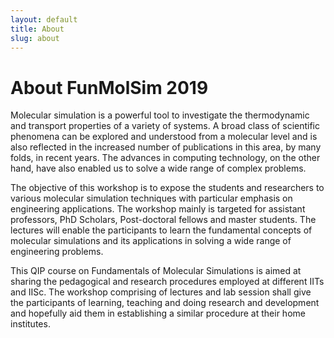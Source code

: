 ```yaml
---
layout: default
title: About
slug: about
---
```


# About FunMolSim 2019

Molecular simulation is a powerful tool to investigate the thermodynamic and
transport properties of a variety of systems. A broad class of scientific
phenomena can be explored and understood from a molecular level and is also
reflected in the increased number of publications in this area, by many folds,
in recent years. The advances in computing technology, on the other hand, have
also enabled us to solve a wide range of complex problems. 

The objective of this workshop is to expose the students and researchers to
various molecular simulation techniques with particular emphasis on engineering
applications. The workshop mainly is targeted for assistant professors, PhD
Scholars, Post-doctoral fellows and master students. The lectures will enable
the participants to learn the fundamental concepts of molecular simulations and
its applications in solving a wide range of engineering problems.


This QIP course on Fundamentals of Molecular Simulations is aimed at sharing the
pedagogical and research procedures employed at different IITs and IISc. The
workshop comprising of lectures and lab session shall give the participants of
learning, teaching and doing research and development and hopefully aid them in
establishing a similar procedure at their home institutes.

<!-- ## What are Molecular Dynamics? -->
<!-- [Molecular -->
<!-- dynamics](https://en.wikibooks.org/wiki/Molecular_Simulation/Molecular_Dynamics) -->
<!-- simulations are a tool to simulate the motions of atoms of a many-body system. -->
<!-- Molecular dynamics may be used to compute the equilibrium and transport -->
<!-- properties (viscosity, thermal conductivity, diffusion, reaction rate, protein -->
<!-- folding time, structure and surface coating) of a classical system. To simulate -->
<!-- the dynamics of molecules, classical Newtonian mechanics can be used. In -->
<!-- practice, molecular dynamics simulations are performed by moving in small -->
<!-- increments of time. It is the solution of the classical equations of motion for -->
<!-- atoms and molecules to obtain the evolution of a system. Because molecular -->
<!-- systems typically consist of a vast number of particles, it is impossible to -->
<!-- determine the properties of such complex systems analytically, so MD is applied -->
<!-- to these systems to solve this problem by using numerical methods. -->

<!-- {% asset forcebalance.jpg !integrity %} -->


<!-- Molecular simulations are a powerful tool to investigate the thermodynamic and -->
<!-- transport properties of a variety of systems. A wide class of scientific -->
<!-- phenomena can be explored and understood from a molecular level. This is also -->
<!-- reflected in the increased number of publications in this area, by many folds, -->
<!-- in recent years. The advances in the computing technology, on the other hand, -->
<!-- have also enabled us to solve a wide range of complex problems. -->
